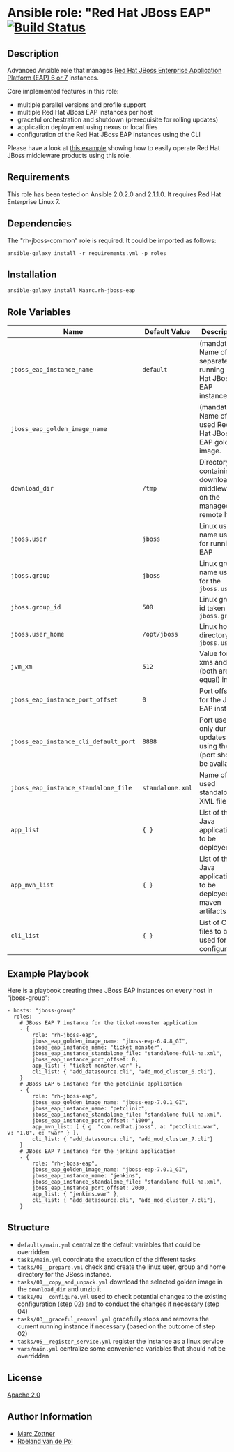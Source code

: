 Ansible role: "Red Hat JBoss EAP" [![Build Status](https://travis-ci.org/Maarc/ansible-role-redhat-jboss-eap.svg?branch=master)](https://travis-ci.org/Maarc/ansible-role-redhat-jboss-eap)
=================================


Description
-----------

Advanced Ansible role that manages [Red Hat JBoss Enterprise Application Platform (EAP) 6 or 7](https://access.redhat.com/documentation/en/red-hat-jboss-enterprise-application-platform/) instances.

Core implemented features in this role:

- multiple parallel versions and profile support
- multiple Red Hat JBoss EAP instances per host
- graceful orchestration and shutdown (prerequisite for rolling updates)
- application deployment using nexus or local files
- configuration of the Red Hat JBoss EAP instances using the CLI

Please have a look at [this example](https://github.com/Maarc/ansible_middleware_soe) showing how to easily operate Red Hat JBoss middleware products using this role.


Requirements
------------

This role has been tested on Ansible 2.0.2.0 and 2.1.1.0. It requires Red Hat Enterprise Linux 7.


Dependencies
------------

The "rh-jboss-common" role is required. It could be imported as follows:

    ansible-galaxy install -r requirements.yml -p roles


Installation
------------

    ansible-galaxy install Maarc.rh-jboss-eap


Role Variables
--------------

| Name              | Default Value       | Description          |
|-------------------|---------------------|----------------------|
| `jboss_eap_instance_name` | `default` | (mandatory) Name of the separate running Red Hat JBoss EAP instance. |
| `jboss_eap_golden_image_name` |  | (mandatory) Name of the used Red Hat JBoss EAP golden image. |
| `download_dir` | `/tmp` | Directory containing all downloaded middleware  on the managed remote host. |
| `jboss.user` | `jboss` | Linux user name used for running EAP |
| `jboss.group` | `jboss` | Linux group name used for the `jboss.user` |
| `jboss.group_id` | `500` | Linux group id taken for `jboss.group` |
| `jboss.user_home` | `/opt/jboss` | Linux home directory for `jboss.user`  |
| `jvm_xm` | `512` | Value for the xms and xmx (both are set equal) in MB  |
| `jboss_eap_instance_port_offset` | `0` | Port offset for the JBoss EAP instance  |
| `jboss_eap_instance_cli_default_port` | `8888` | Port used only during updates using the CLI (port should be available) |
| `jboss_eap_instance_standalone_file` | `standalone.xml` | Name of the used standalone XML file |
| `app_list` | `{ }` | List of the Java applications to be deployed |
| `app_mvn_list` | `{ }` | List of the Java applications to be deployed as maven artifacts |
| `cli_list` | `{ }` | List of CLI files to be used for the configuration |


Example Playbook
----------------

Here is a playbook creating three JBoss EAP instances on every host in "jboss-group":

    - hosts: "jboss-group"
      roles:
        # JBoss EAP 7 instance for the ticket-monster application
        - {
            role: "rh-jboss-eap",
            jboss_eap_golden_image_name: "jboss-eap-6.4.8_GI",
            jboss_eap_instance_name: "ticket_monster",
            jboss_eap_instance_standalone_file: "standalone-full-ha.xml",
            jboss_eap_instance_port_offset: 0,
            app_list: { "ticket-monster.war" },
            cli_list: { "add_datasource.cli", "add_mod_cluster_6.cli"},
        }
        # JBoss EAP 6 instance for the petclinic application
        - {
            role: "rh-jboss-eap",
            jboss_eap_golden_image_name: "jboss-eap-7.0.1_GI",
            jboss_eap_instance_name: "petclinic",
            jboss_eap_instance_standalone_file: "standalone-full-ha.xml",
            jboss_eap_instance_port_offset: "1000",
            app_mvn_list: [ { g: "com.redhat.jboss", a: "petclinic.war", v: "1.0", e: "war" } ],
            cli_list: { "add_datasource.cli", "add_mod_cluster_7.cli"}
        }
        # JBoss EAP 7 instance for the jenkins application
        - {
            role: "rh-jboss-eap",
            jboss_eap_golden_image_name: "jboss-eap-7.0.1_GI",
            jboss_eap_instance_name: "jenkins",
            jboss_eap_instance_standalone_file: "standalone-full-ha.xml",
            jboss_eap_instance_port_offset: 2000,
            app_list: { "jenkins.war" },
            cli_list: { "add_datasource.cli", "add_mod_cluster_7.cli"},
        }


Structure
---------

- `defaults/main.yml` centralize the default variables that could be overridden
- `tasks/main.yml` coordinate the execution of the different tasks
- `tasks/00__prepare.yml` check and create the linux user, group and home directory for the JBoss instance.
- `tasks/01__copy_and_unpack.yml` download the selected golden image in the `download_dir` and unzip it
- `tasks/02__configure.yml` used to check potential changes to the existing configuration (step 02) and to conduct the changes if necessary (step 04)
- `tasks/03__graceful_removal.yml` gracefully stops and removes the current running instance if necessary (based on the outcome of step 02)
- `tasks/05__register_service.yml` register the instance as a linux service
- `vars/main.yml` centralize some convenience variables that should not be overridden


License
-------

[Apache 2.0](./LICENSE)


Author Information
------------------

* [Marc Zottner](https://github.com/Maarc)
* [Roeland van de Pol](https://github.com/roelandpol)

